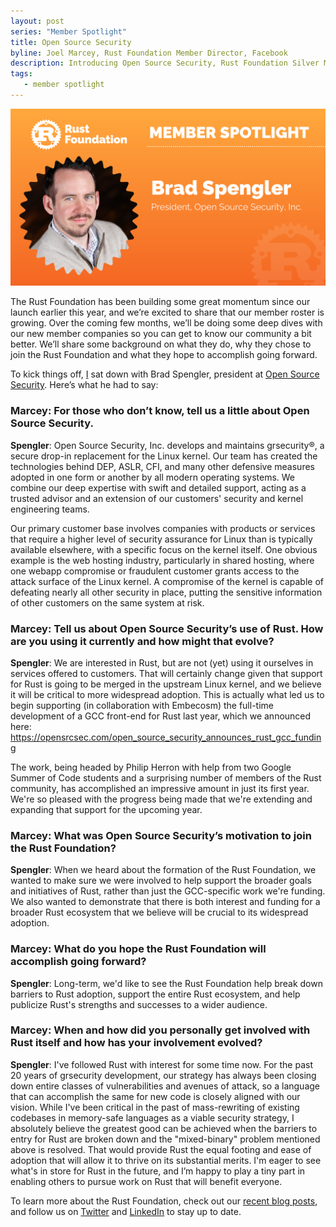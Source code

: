 ```yaml
---
layout: post
series: "Member Spotlight"
title: Open Source Security
byline: Joel Marcey, Rust Foundation Member Director, Facebook
description: Introducing Open Source Security, Rust Foundation Silver Member.
tags:
   - member spotlight
---
```


![Brad Spengler Open Source Security](/img/posts/2021-09-21-member-spotlight-open-source-security-software/member_spotlight_brad_spengler.png)

The Rust Foundation has been building some great momentum since our launch earlier this year, and we’re excited to share that our member roster is growing. Over the coming few months, we’ll be doing some deep dives with our new member companies so you can get to know our community a bit better. We’ll share some background on what they do, why they chose to join the Rust Foundation and what they hope to accomplish going forward.

To kick things off, [I](https://twitter.com/JoelMarcey) sat down with Brad Spengler, president at [Open Source Security](https://opensrcsec.com/). Here’s what he had to say:

### Marcey: For those who don’t know, tell us a little about Open Source Security.

**Spengler**: Open Source Security, Inc. develops and maintains grsecurity®, a secure drop-in replacement for the Linux kernel.  Our team has created the technologies behind DEP, ASLR, CFI, and many other defensive measures adopted in one form or another by all modern operating systems. We combine our deep expertise with swift and detailed support, acting as a trusted advisor and an extension of our customers' security and kernel engineering teams.

Our primary customer base involves companies with products or services that require a higher level of security assurance for Linux than is typically available elsewhere, with a specific focus on the kernel itself. One obvious example is the web hosting industry, particularly in shared hosting, where one webapp compromise or fraudulent customer grants access to the attack surface of the Linux kernel.  A compromise of the kernel is capable of defeating nearly all other security in place, putting the sensitive information of other customers on the same system at risk.

### Marcey: Tell us about Open Source Security’s use of Rust. How are you using it currently and how might that evolve? 

**Spengler**: We are interested in Rust, but are not (yet) using it ourselves in services offered to customers.  That will certainly change given that support for Rust is going to be merged in the upstream Linux kernel, and we believe it will be critical to more widespread adoption.  This is actually what led us to begin supporting (in collaboration with Embecosm) the full-time development of a GCC front-end for Rust last year, which we announced here: https://opensrcsec.com/open_source_security_announces_rust_gcc_funding

The work, being headed by Philip Herron with help from two Google Summer of Code students and a surprising number of members of the Rust community, has accomplished an impressive amount in just its first year. We're so pleased with the progress being made that we're extending and expanding that support for the upcoming year.

### Marcey: What was Open Source Security’s motivation to join the Rust Foundation?

**Spengler**: When we heard about the formation of the Rust Foundation, we wanted to make sure we were involved to help support the broader goals and initiatives of Rust, rather than just the GCC-specific work we're funding. We also wanted to demonstrate that there is both interest and funding for a broader Rust ecosystem that we believe will be crucial to its widespread adoption.

### Marcey: What do you hope the Rust Foundation will accomplish going forward?

**Spengler**: Long-term, we'd like to see the Rust Foundation help break down barriers to Rust adoption, support the entire Rust ecosystem, and help publicize Rust's strengths and successes to a wider audience.

### Marcey: When and how did you personally get involved with Rust itself and how has your involvement evolved?

**Spengler**: I've followed Rust with interest for some time now.  For the past 20 years of grsecurity development, our strategy has always been closing down entire classes of vulnerabilities and avenues of attack, so a language that can accomplish the same for new code is closely aligned with our vision. While I've been critical in the past of mass-rewriting of existing codebases in memory-safe languages as a viable security strategy, I absolutely believe the greatest good can be achieved when the barriers to entry for Rust are broken down and the "mixed-binary" problem mentioned above is resolved. That would provide Rust the equal footing and ease of adoption that will allow it to thrive on its substantial merits. I'm eager to see what's in store for Rust in the future, and I’m happy to play a tiny part in enabling others to pursue work on Rust that will benefit everyone.

To learn more about the Rust Foundation, check out our [recent blog posts](https://foundation.rust-lang.org/posts/), and follow us on [Twitter](https://twitter.com/rust_foundation?ref_src=twsrc%5Egoogle%7Ctwcamp%5Eserp%7Ctwgr%5Eauthor) and [LinkedIn](https://www.linkedin.com/feed/update/urn:li:activity:6838821610569502720/) to stay up to date.  



